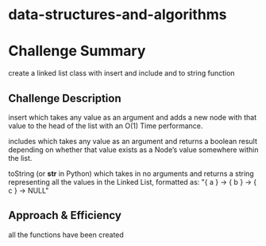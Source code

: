 # data-structures-and-algorithms
# Challenge Summary
  create a linked list class with insert and include and to string function 

## Challenge Description
insert which takes any value as an argument and adds a new node with that value to the head of the list with an O(1) Time performance.

includes which takes any value as an argument and returns a boolean result depending on whether that value exists as a Node’s value somewhere within the list.

toString (or __str__ in Python) which takes in no arguments and returns a string representing all the values in the Linked List, formatted as:
"{ a } -> { b } -> { c } -> NULL"

## Approach & Efficiency

all the functions have been created 